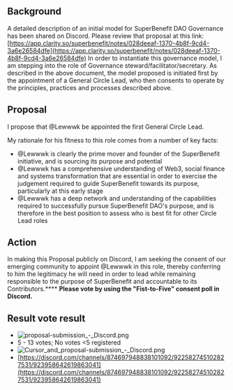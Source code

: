 ## Background
A detailed description of an initial model for SuperBenefit DAO Governance has been shared on Discord. Please review that proposal at this link:  [https://app.clarity.so/superbenefit/notes/028deeaf-1370-4b8f-9cd4-3a6e26584dfe](https://app.clarity.so/superbenefit/notes/028deeaf-1370-4b8f-9cd4-3a6e26584dfe) 
In order to instantiate this governance model, I am stepping into the role of Governance steward/facilitator/secretary. As described in the above document, the model proposed is initiated first by the appointment of a General Circle Lead, who then consents to operate by the principles, practices and processes described above.
## Proposal
I propose that @Lewwwk be appointed the first General Circle Lead.

My rationale for his fitness to this role comes from a number of key facts:
- @Lewwwk is clearly the prime mover and founder of the SuperBenefit initiative, and is sourcing its purpose and potential
- @Lewwwk has a comprehensive understanding of Web3, social finance and systems transformation that are essential in order to exercise the judgement required to guide SuperBenefit towards its purpose, particularly at this early stage
- @Lewwwk has a deep network and understanding of the capabilities required to successfully pursue SuperBenefit DAO's purpose, and is therefore in the best position to assess who is best fit for other Circle Lead roles

## Action
In making this Proposal publicly on Discord, I am seeking the consent of our emerging community to appoint @Lewwwk in this role, thereby conferring to him the legitimacy he will need in order to lead while remaining responsible to the purpose of SuperBenefit and accountable to its Contributors.****
**Please vote by using the "Fist-to-Five" consent poll in Discord.**
## Result vote result 
- ![proposal-submission_-_Discord.png](aec7c6b8-f04b-46c4-a46d-5e3b42db54f6.png)
- 5 - 13 votes; No votes <5 registered
- ![Cursor_and_proposal-submission_-_Discord.png](7b985e15-f15a-4f84-bfc4-391230571427.png)
- [https://discord.com/channels/874697948838101092/922582745102827531/923958642619863041](https://discord.com/channels/874697948838101092/922582745102827531/923958642619863041) 

